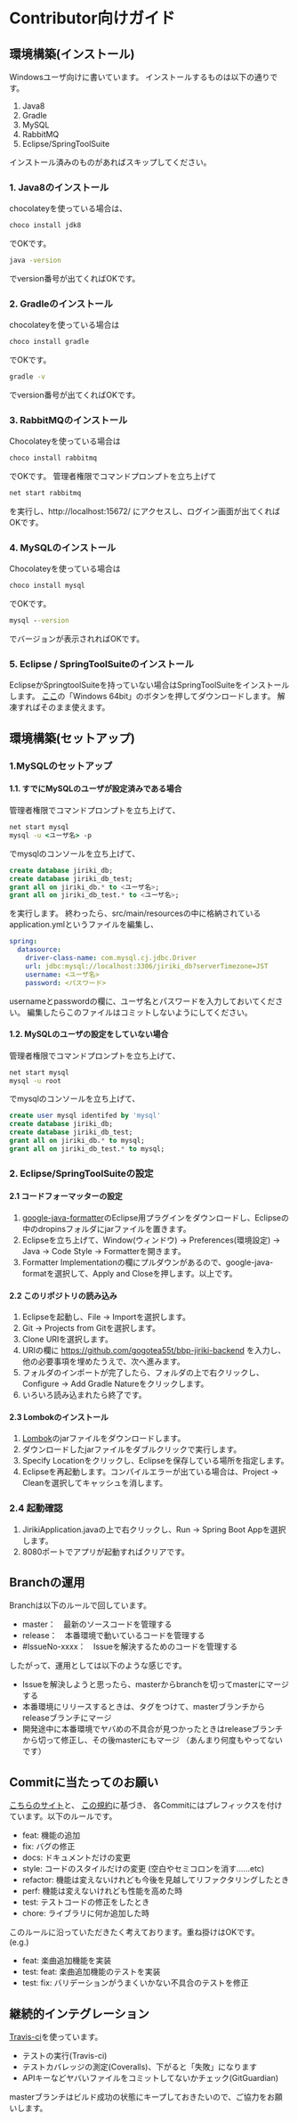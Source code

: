 # Contributor向けガイド

## 環境構築(インストール)

Windowsユーザ向けに書いています。
インストールするものは以下の通りです。

1. Java8
2. Gradle
3. MySQL
4. RabbitMQ
5. Eclipse/SpringToolSuite

インストール済みのものがあればスキップしてください。

### 1. Java8のインストール
chocolateyを使っている場合は、
```cmd
choco install jdk8
```
でOKです。

```cmd
java -version
```
でversion番号が出てくればOKです。

### 2. Gradleのインストール

chocolateyを使っている場合は
```cmd
choco install gradle
```
でOKです。
```cmd
gradle -v
```
でversion番号が出てくればOKです。

### 3. RabbitMQのインストール
Chocolateyを使っている場合は
```cmd
choco install rabbitmq
```
でOKです。
管理者権限でコマンドプロンプトを立ち上げて
```cmd
net start rabbitmq
```
を実行し、http://localhost:15672/ にアクセスし、ログイン画面が出てくればOKです。

### 4. MySQLのインストール
Chocolateyを使っている場合は
```cmd
choco install mysql
```
でOKです。
```cmd
mysql --version
```
でバージョンが表示されればOKです。

### 5. Eclipse / SpringToolSuiteのインストール

EclipseかSpringtoolSuiteを持っていない場合はSpringToolSuiteをインストールします。
[ここ](https://spring.io/tools)の「Windows 64bit」のボタンを押してダウンロードします。
解凍すればそのまま使えます。



## 環境構築(セットアップ)
### 1.MySQLのセットアップ
#### 1.1. すでにMySQLのユーザが設定済みである場合 
管理者権限でコマンドプロンプトを立ち上げて、
```cmd
net start mysql
mysql -u <ユーザ名> -p 
```
でmysqlのコンソールを立ち上げて、
```sql
create database jiriki_db;
create database jiriki_db_test;
grant all on jiriki_db.* to <ユーザ名>;
grant all on jiriki_db_test.* to <ユーザ名>;
```
を実行します。
終わったら、src/main/resourcesの中に格納されている
application.ymlというファイルを編集し、

```yml
spring:
  datasource:
    driver-class-name: com.mysql.cj.jdbc.Driver
    url: jdbc:mysql://localhost:3306/jiriki_db?serverTimezone=JST
    username: <ユーザ名>
    password: <パスワード>
```
usernameとpasswordの欄に、ユーザ名とパスワードを入力しておいてください。
編集したらこのファイルはコミットしないようにしてください。

#### 1.2. MySQLのユーザの設定をしていない場合
管理者権限でコマンドプロンプトを立ち上げて、
```cmd
net start mysql
mysql -u root
```
でmysqlのコンソールを立ち上げて、
```sql
create user mysql identifed by 'mysql'
create database jiriki_db;
create database jiriki_db_test;
grant all on jiriki_db.* to mysql;
grant all on jiriki_db_test.* to mysql;
```
### 2. Eclipse/SpringToolSuiteの設定
#### 2.1 コードフォーマッターの設定
1. [google-java-formatter](https://github.com/google/google-java-format#eclipse)のEclipse用プラグインをダウンロードし、Eclipseの中のdropinsフォルダにjarファイルを置きます。
2. Eclipseを立ち上げて、Window(ウィンドウ) -> Preferences(環境設定) -> Java -> Code Style -> Formatterを開きます。
3. Formatter Implementationの欄にプルダウンがあるので、google-java-formatを選択して、Apply and Closeを押します。以上です。

#### 2.2 このリポジトリの読み込み
1. Eclipseを起動し、File -> Importを選択します。
2. Git -> Projects from Gitを選択します。
3. Clone URIを選択します。
4. URIの欄に https://github.com/gogotea55t/bbp-jiriki-backend を入力し、他の必要事項を埋めたうえで、次へ進みます。
5. フォルダのインポートが完了したら、フォルダの上で右クリックし、Configure -> Add Gradle Natureをクリックします。
6. いろいろ読み込まれたら終了です。

#### 2.3 Lombokのインストール
1. [Lombok](https://projectlombok.org/download)のjarファイルをダウンロードします。
2. ダウンロードしたjarファイルをダブルクリックで実行します。
3. Specify Locationをクリックし、Eclipseを保存している場所を指定します。
4. Eclipseを再起動します。コンパイルエラーが出ている場合は、Project -> Cleanを選択してキャッシュを消します。

### 2.4 起動確認
1. JirikiApplication.javaの上で右クリックし、Run -> Spring Boot Appを選択します。
2. 8080ポートでアプリが起動すればクリアです。

## Branchの運用

Branchは以下のルールで回しています。
* master：　最新のソースコードを管理する
* release：　本番環境で動いているコードを管理する
* #IssueNo-xxxx：　Issueを解決するためのコードを管理する

したがって、運用としては以下のような感じです。
* Issueを解決しようと思ったら、masterからbranchを切ってmasterにマージする
* 本番環境にリリースするときは、タグをつけて、masterブランチからreleaseブランチにマージ
* 開発途中に本番環境でヤバめの不具合が見つかったときはreleaseブランチから切って修正し、その後masterにもマージ
  （あんまり何度もやってないです）

## Commitに当たってのお願い

[こちらのサイト](https://qiita.com/numanomanu/items/45dd285b286a1f7280ed)と、
[この規約](https://github.com/angular/angular.js/blob/master/DEVELOPERS.md#type)に基づき、
各Commitにはプレフィックスを付けています。以下のルールです。
* feat: 機能の追加
* fix: バグの修正
* docs: ドキュメントだけの変更
* style: コードのスタイルだけの変更 (空白やセミコロンを消す……etc)
* refactor: 機能は変えないけれども今後を見越してリファクタリングしたとき
* perf: 機能は変えないけれども性能を高めた時
* test: テストコードの修正をしたとき
* chore: ライブラリに何か追加した時

このルールに沿っていただきたく考えております。重ね掛けはOKです。  
(e.g.)
* feat: 楽曲追加機能を実装
* test: feat: 楽曲追加機能のテストを実装
* test: fix: バリデーションがうまくいかない不具合のテストを修正

## 継続的インテグレーション
[Travis-ci](https://travis-ci.com/)を使っています。
* テストの実行(Travis-ci)
* テストカバレッジの測定(Coveralls)、下がると「失敗」になります
* APIキーなどヤバいファイルをコミットしてないかチェック(GitGuardian)

masterブランチはビルド成功の状態にキープしておきたいので、ご協力をお願いします。
